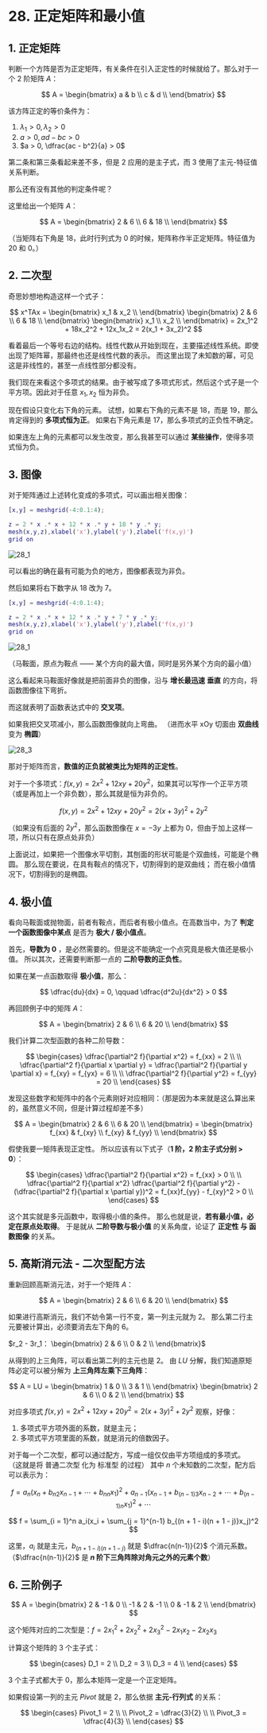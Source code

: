# 28. 正定矩阵和最小值

## 1. 正定矩阵

判断一个方阵是否为正定矩阵，有关条件在引入正定性的时候就给了。那么对于一个 2 阶矩阵 $A$：

$$
A =
\begin{bmatrix}
a & b \\
c & d \\
\end{bmatrix}
$$

该方阵正定的等价条件为：

1. $\lambda_1 > 0, \lambda_2 > 0$
2. $a > 0, ad - bc > 0$
3. $a > 0, \dfrac{ac - b^2}{a} > 0$

第二条和第三条看起来差不多，但是 2 应用的是主子式，而 3 使用了主元-特征值关系判断。

那么还有没有其他的判定条件呢？

这里给出一个矩阵 $A$：

$$
A =
\begin{bmatrix}
2 & 6 \\
6 & 18 \\
\end{bmatrix}
$$

（当矩阵右下角是 18，此时行列式为 0 的时候，矩阵称作半正定矩阵。特征值为 20 和 0。）

## 2. 二次型

奇思妙想地构造这样一个式子：

$$
x^TAx =
\begin{bmatrix}
x_1 & x_2 \\
\end{bmatrix}
\begin{bmatrix}
2 & 6 \\
6 & 18 \\
\end{bmatrix}
\begin{bmatrix}
x_1 \\
x_2 \\
\end{bmatrix} = 2x_1^2 + 18x_2^2 + 12x_1x_2 = 2(x_1 + 3x_2)^2
$$

看着最后一个等号右边的结构。线性代数从开始到现在，主要描述线性系统。即使出现了矩阵幂，那最终也还是线性代数的表示。
而这里出现了未知数的幂，可见这是非线性的，甚至一点线性部分都没有。

我们现在来看这个多项式的结果。由于被写成了多项式形式，然后这个式子是一个平方项。因此对于任意 $x_1,x_2$ 恒为非负。

现在假设只变化右下角的元素。
试想，如果右下角的元素不是 18，而是 19，那么肯定得到的 **多项式恒为正**。
如果右下角元素是 17，那么多项式的正负性不确定。

如果连左上角的元素都可以发生改变，那么我甚至可以通过 **某些操作**，使得多项式恒为负。

## 3. 图像

对于矩阵通过上述转化变成的多项式，可以画出相关图像：

```matlab
[x,y] = meshgrid(-4:0.1:4);

z = 2 * x .* x + 12 * x .* y + 18 * y .* y;
mesh(x,y,z),xlabel('x'),ylabel('y'),zlabel('f(x,y)')
grid on
```

![28_1](./img/28_2.png)

可以看出的确在最有可能为负的地方，图像都表现为非负。

然后如果将右下数字从 18 改为 7。

```matlab
[x,y] = meshgrid(-4:0.1:4);

z = 2 * x .* x + 12 * x .* y + 7 * y .* y;
mesh(x,y,z),xlabel('x'),ylabel('y'),zlabel('f(x,y)')
grid on
```

![28_1](./img/28_1.png)

（马鞍面，原点为鞍点 —— 某个方向的最大值，同时是另外某个方向的最小值）

这么看起来马鞍面好像就是把前面非负的图像，沿与 **增长最迅速**  **垂直** 的方向，将函数图像往下弯折。

而这就表明了函数表达式中的 **交叉项**。

如果我把交叉项减小，那么函数图像就向上弯曲。
（进而水平 xOy 切面由 **双曲线** 变为 **椭圆**）

![28_3](./img/28_3.png)

那对于矩阵而言，**数值的正负就被类比为矩阵的正定性**。

对于一个多项式：$f(x,y) = 2x^2 + 12xy + 20y^2$，如果其可以写作一个正平方项（或是再加上一个非负数），那么其就是恒为非负的。

$$
f(x,y) = 2x^2 + 12xy + 20y^2 = 2(x + 3y)^2 + 2y^2
$$

（如果没有后面的 $2y^2$，那么函数图像在 $x = -3y$ 上都为 0，但由于加上这样一项，所以只有在原点处非负）

上面说过，如果把一个图像水平切割，其刨面的形状可能是个双曲线，可能是个椭圆。
那么现在要说，在具有鞍点的情况下，切割得到的是双曲线；
而在极小值情况下，切割得到的是椭圆。

## 4. 极小值

看向马鞍面或抛物面，前者有鞍点，而后者有极小值点。在高数当中，为了 **判定一个函数图像中某点** 是否为 **极大 / 极小值点**。

首先，**导数为 0** ，是必然需要的。但是这不能确定一个点究竟是极大值还是极小值。
所以其次，还需要判断那一点的 **二阶导数的正负性**。

如果在某一点函数取得 **极小值**，那么：

$$
\dfrac{du}{dx} = 0, \qquad \dfrac{d^2u}{dx^2} > 0
$$

再回顾例子中的矩阵 $A$：

$$
A =
\begin{bmatrix}
2 & 6 \\
6 & 20 \\
\end{bmatrix}
$$

我们计算二次型函数的各种二阶导数：

$$
\begin{cases}
\dfrac{\partial^2 f}{\partial x^2} = f_{xx} = 2 \\
\\
\dfrac{\partial^2 f}{\partial x \partial y} = \dfrac{\partial^2 f}{\partial y \partial x} = f_{xy} = f_{yx} = 6 \\
\\
\dfrac{\partial^2 f}{\partial y^2} = f_{yy} = 20 \\
\end{cases}
$$

发现这些数字和矩阵中的各个元素刚好对应相同：（那是因为本来就是这么算出来的，虽然意义不同，但是计算过程却差不多）

$$
A =
\begin{bmatrix}
2 & 6 \\
6 & 20 \\
\end{bmatrix} =
\begin{bmatrix}
f_{xx} & f_{xy} \\
f_{xy} & f_{yy} \\
\end{bmatrix}
$$

假使我要一矩阵表现正定性。
所以应该有以下式子（**1 阶，2 阶主子式分别 > 0**）：

$$
\begin{cases}
\dfrac{\partial^2 f}{\partial x^2} = f_{xx} > 0 \\
\\
\dfrac{\partial^2 f}{\partial x^2} \dfrac{\partial^2 f}{\partial y^2} - (\dfrac{\partial^2 f}{\partial x \partial y})^2 = f_{xx}f_{yy} - f_{xy}^2 > 0 \\
\end{cases}
$$

这个其实就是多元函数中，取得极小值的条件。
那么也就是说，**若有最小值，必定在原点处取得**。
于是就从 **二阶导数与极小值** 的关系角度，论证了 **正定性 与 函数图像** 的关系。

## 5. 高斯消元法 - 二次型配方法

重新回顾高斯消元法，对于一个矩阵 $A$：

$$
A =
\begin{bmatrix}
2 & 6 \\
6 & 20 \\
\end{bmatrix}
$$

如果进行高斯消元，我们不妨令第一行不变，第一列主元就为 2。
那么第二行主元要被计算出，必须要消去左下角的 6。

$r_2 - 3r_1：
\begin{bmatrix}
2 & 6 \\
0 & 2 \\
\end{bmatrix}$

从得到的上三角阵，可以看出第二列的主元也是 2。
由 $LU$ 分解，我们知道原矩阵必定可以被分解为 **上三角阵左乘下三角阵**：

$$
A =
LU =
\begin{bmatrix}
1 & 0 \\
3 & 1 \\
\end{bmatrix}
\begin{bmatrix}
2 & 6 \\
0 & 2 \\
\end{bmatrix}
$$

对应多项式 $f(x,y) = 2x^2 + 12xy + 20y^2 = 2(x + 3y)^2 + 2y^2$ 观察，好像：

1. 多项式平方项外面的系数，就是主元；
2. 多项式平方项里面的系数，就是消元的倍数因子。

对于每一个二次型，都可以通过配方，写成一组仅仅由平方项组成的多项式。
（这就是将 普通二次型 化为 标准型 的过程）
其中 $n$ 个未知数的二次型，配方后可以表示为：

$$
f = a_n(x_n + b_{n2}x_{n-1} + \cdots + b_{nn}x_1)^2 + a_{n-1}(x_{n-1} + b_{(n-1)3}x_{n-2} + \cdots + b_{(n-1)n}x_1)^2 + \cdots
$$

$$
f = \sum_{i = 1}^n a_i(x_i + \sum_{j = 1}^{n-1} b_{(n + 1 - i)(n + 1 - j)}x_j)^2
$$

这里，$a_i$ 就是主元，$b_{(n + 1 - i)(n + 1 - j)}$ 就是 $\dfrac{n(n-1)}{2}$ 个消元系数。
（$\dfrac{n(n-1)}{2}$ 是 **$n$ 阶下三角阵除对角元之外的元素个数**）

## 6. 三阶例子

$$
A =
\begin{bmatrix}
2 & -1 & 0 \\
-1 & 2 & -1 \\
0 & -1 & 2 \\
\end{bmatrix}
$$

这个矩阵对应的二次型是：$f = 2x_1^2 + 2x_2^2 + 2x_3^2 - 2x_1x_2 - 2x_2x_3$

计算这个矩阵的 3 个主子式：

$$
\begin{cases}
D_1 = 2 \\
D_2 = 3 \\
D_3 = 4 \\
\end{cases}
$$

3 个主子式都大于 0，那么本矩阵一定是一个正定矩阵。

如果假设第一列的主元 $Pivot$ 就是 2，那么依据 **主元-行列式** 的关系：

$$
\begin{cases}
Pivot_1 = 2 \\
\\
Pivot_2 = \dfrac{3}{2} \\
\\
Pivot_3 = \dfrac{4}{3} \\
\end{cases}
$$
